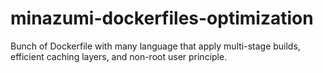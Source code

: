 # minazumi-dockerfiles-optimization
Bunch of Dockerfile with many language that apply multi-stage builds, efficient caching layers, and non-root user principle.
